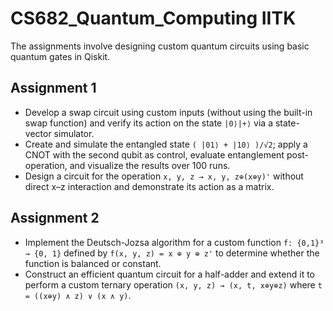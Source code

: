 # CS682_Quantum_Computing IITK

The assignments involve designing custom quantum circuits using basic quantum gates in Qiskit.

## Assignment 1

- Develop a swap circuit using custom inputs (without using the built-in swap function) and verify its action on the state `|0⟩|+⟩` via a state-vector simulator.
- Create and simulate the entangled state `( |01⟩ + |10⟩ )/√2`; apply a CNOT with the second qubit as control, evaluate entanglement post-operation, and visualize the results over 100 runs.
- Design a circuit for the operation `x, y, z → x, y, z⊕(x⊕y)'` without direct x–z interaction and demonstrate its action as a matrix.

## Assignment 2

- Implement the Deutsch-Jozsa algorithm for a custom function `f: {0,1}³ → {0, 1}` defined by `f(x, y, z) = x ⊕ y ⊕ z'` to determine whether the function is balanced or constant.
- Construct an efficient quantum circuit for a half-adder and extend it to perform a custom ternary operation `(x, y, z) → (x, t, x⊕y⊕z)` where `t = ((x⊕y) ∧ z) ∨ (x ∧ y)`.
